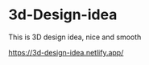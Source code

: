 # 3d-Design-idea  

This is 3D design idea, nice and smooth         

https://3d-design-idea.netlify.app/
